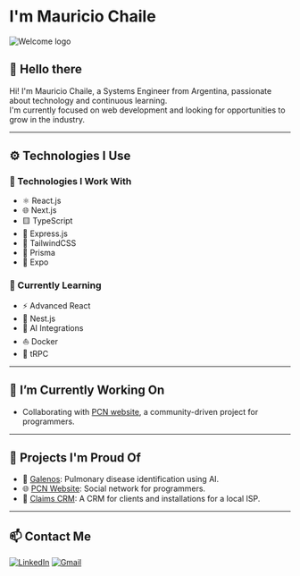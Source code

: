 
# I'm **Mauricio Chaile**

<picture>
  <source media="(prefers-color-scheme: dark)" srcset="https://www.freepnglogos.com/uploads/welcome-png/classic-red-welcome-banner-transparent-png-stickpng-26.png">
  <source media="(prefers-color-scheme: light)" srcset="https://www.freepnglogos.com/uploads/welcome-png/classic-red-welcome-banner-transparent-png-stickpng-26.png">
  <img alt="Welcome logo" src="https://www.freepnglogos.com/uploads/welcome-png/classic-red-welcome-banner-transparent-png-stickpng-26.png">
</picture>

## 👋 Hello there 

Hi! I'm Mauricio Chaile, a Systems Engineer from Argentina, passionate about technology and continuous learning.  
I'm currently focused on web development and looking for opportunities to grow in the industry.

---

## ⚙ Technologies I Use

### 🧠 Technologies I Work With
- ⚛️ React.js
- 🌐 Next.js
- 🟨 TypeScript
- 🧵 Express.js
- 🎨 TailwindCSS
- 🔷 Prisma
- 📲 Expo

### 🌱 Currently Learning
- ⚡ Advanced React
- 🧬 Nest.js
- 🌿 AI Integrations
- ⛵ Docker
- 🍔 tRPC

---

## 🔭 I’m Currently Working On
- Collaborating with [PCN website](https://github.com/MauriJC/pcn-website), a community-driven project for programmers.

---

## 🧪 Projects I'm Proud Of
- 🧠 [Galenos](https://github.com/MauriJC/galenos): Pulmonary disease identification using AI.
- 🌐 [PCN Website](https://github.com/MauriJC/pcn-website): Social network for programmers.
- 💼 [Claims CRM](https://github.com/MauriJC/frontend-reclamos-telefonica): A CRM for clients and installations for a local ISP.

---

## 📫 Contact Me

[![LinkedIn](https://img.shields.io/badge/LinkedIn-blue?logo=linkedin&logoColor=white)](https://linkedin.com/in/mauriciojavierchaile)
[![Gmail](https://img.shields.io/badge/Gmail-D14836?logo=gmail&logoColor=white)](mailto:xaviermauricio33@gmail.com)



<!--
**MauriJC/MauriJC** is a ✨ _special_ ✨ repository because its `README.md` (this file) appears on your GitHub profile.

Here are some ideas to get you started:

- 🔭 I’m currently working on ...
 ...
- 👯 I’m looking to collaborate on ...
- 🤔 I’m looking for help with ...
- 💬 Ask me about ...
- 📫 How to reach me: ...
- 😄 Pronouns: ...
- ⚡ Fun fact: ...
-->
